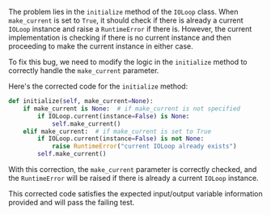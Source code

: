 The problem lies in the `initialize` method of the `IOLoop` class. When `make_current` is set to `True`, it should check if there is already a current `IOLoop` instance and raise a `RuntimeError` if there is. However, the current implementation is checking if there is no current instance and then proceeding to make the current instance in either case.

To fix this bug, we need to modify the logic in the `initialize` method to correctly handle the `make_current` parameter.

Here's the corrected code for the `initialize` method:

```python
def initialize(self, make_current=None):
    if make_current is None:  # if make_current is not specified
        if IOLoop.current(instance=False) is None:
            self.make_current()
    elif make_current:  # if make_current is set to True
        if IOLoop.current(instance=False) is not None:
            raise RuntimeError("current IOLoop already exists")
        self.make_current()
```

With this correction, the `make_current` parameter is correctly checked, and the `RuntimeError` will be raised if there is already a current `IOLoop` instance.

This corrected code satisfies the expected input/output variable information provided and will pass the failing test.
